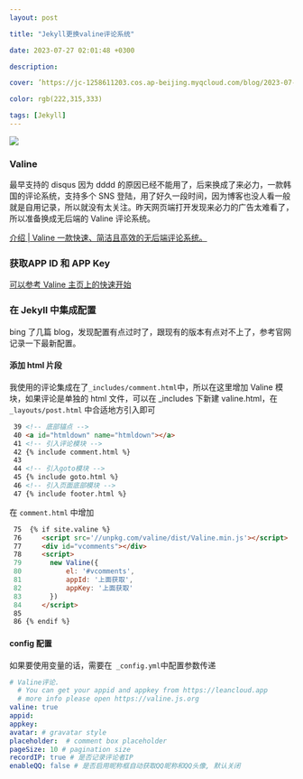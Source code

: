 ```yaml
---
layout: post

title: "Jekyll更换valine评论系统"

date: 2023-07-27 02:01:48 +0300

description:  

cover: ’https://jc-1258611203.cos.ap-beijing.myqcloud.com/blog/2023-07-27-FYvw1rAKx9EVpGW.png‘

color: rgb(222,315,333)

tags: [Jekyll]
---
```


 ![](https://jc-1258611203.cos.ap-beijing.myqcloud.com/blog/2023-07-27-FYvw1rAKx9EVpGW.png)

### Valine

最早支持的 disqus 因为 dddd 的原因已经不能用了，后来换成了来必力，一款韩国的评论系统，支持多个 SNS 登陆，用了好久一段时间，因为博客也没人看一般就是自用记录，所以就没有太关注。昨天网页端打开发现来必力的广告太难看了，所以准备换成无后端的 Valine 评论系统。

[介绍 | Valine 一款快速、简洁且高效的无后端评论系统。](https://valine.js.org/)

### 获取APP ID 和 APP Key

[可以参考 Valine 主页上的快速开始 ](https://valine.js.org/quickstart.html)

### 在 Jekyll 中集成配置

bing 了几篇 blog，发现配置有点过时了，跟现有的版本有点对不上了，参考官网记录一下最新配置。

#### 添加 html 片段

我使用的评论集成在了`_includes/comment.html`中，所以在这里增加 Valine 模块，如果评论是单独的 html 文件，可以在 _includes 下新建 valine.html，在 ` _layouts/post.html` 中合适地方引入即可

```html
 39 <!-- 底部锚点 -->
 40 <a id="htmldown" name="htmldown"></a>
 41 <!-- 引入评论模块 -->
 42 {% include comment.html %}
 43 
 44 <!-- 引入goto模块 -->
 45 {% include goto.html %}
 46 <!-- 引入页面底部模块 -->
 47 {% include footer.html %}
```

在 `comment.html` 中增加

```html
 75  {% if site.valine %}
 76     <script src='//unpkg.com/valine/dist/Valine.min.js'></script>
 77     <div id="vcomments"></div>
 78     <script>
 79       new Valine({
 80           el: '#vcomments',
 81           appId: '上面获取',
 82           appKey: '上面获取'
 83       })
 84     </script>
 85 
 86 {% endif %}
```

#### config 配置 

如果要使用变量的话，需要在` _config.yml`中配置参数传递

```yaml
# Valine评论.
  # You can get your appid and appkey from https://leancloud.app
  # more info please open https://valine.js.org
valine: true
appid: 
appkey: 
avatar: # gravatar style
placeholder:  # comment box placeholder
pageSize: 10 # pagination size
recordIP: true # 是否记录评论者IP
enableQQ: false # 是否启用昵称框自动获取QQ昵称和QQ头像, 默认关闭
```

